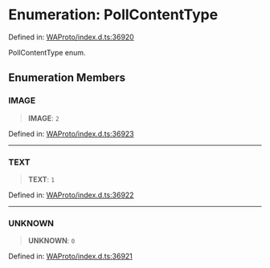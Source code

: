 # Enumeration: PollContentType

Defined in: [WAProto/index.d.ts:36920](https://github.com/Fokusdotid/bail/blob/c270ba4454f95d50cec87a9d90b03360fac7058e/WAProto/index.d.ts#L36920)

PollContentType enum.

## Enumeration Members

### IMAGE

> **IMAGE**: `2`

Defined in: [WAProto/index.d.ts:36923](https://github.com/Fokusdotid/bail/blob/c270ba4454f95d50cec87a9d90b03360fac7058e/WAProto/index.d.ts#L36923)

***

### TEXT

> **TEXT**: `1`

Defined in: [WAProto/index.d.ts:36922](https://github.com/Fokusdotid/bail/blob/c270ba4454f95d50cec87a9d90b03360fac7058e/WAProto/index.d.ts#L36922)

***

### UNKNOWN

> **UNKNOWN**: `0`

Defined in: [WAProto/index.d.ts:36921](https://github.com/Fokusdotid/bail/blob/c270ba4454f95d50cec87a9d90b03360fac7058e/WAProto/index.d.ts#L36921)

